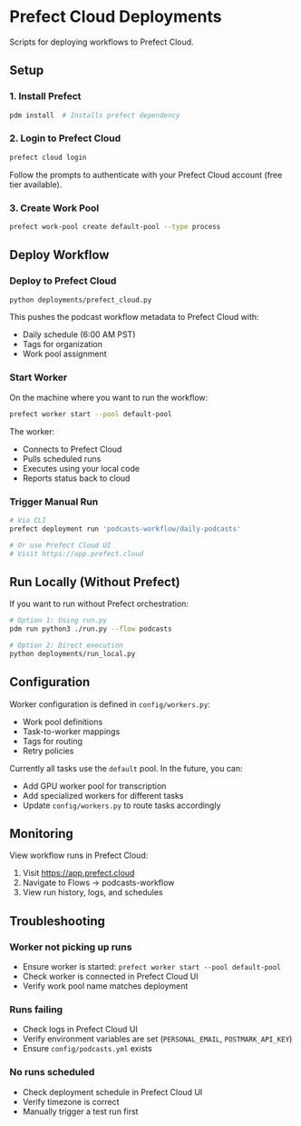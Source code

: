 # Prefect Cloud Deployments

Scripts for deploying workflows to Prefect Cloud.

## Setup

### 1. Install Prefect

```bash
pdm install  # Installs prefect dependency
```

### 2. Login to Prefect Cloud

```bash
prefect cloud login
```

Follow the prompts to authenticate with your Prefect Cloud account (free tier available).

### 3. Create Work Pool

```bash
prefect work-pool create default-pool --type process
```

## Deploy Workflow

### Deploy to Prefect Cloud

```bash
python deployments/prefect_cloud.py
```

This pushes the podcast workflow metadata to Prefect Cloud with:
- Daily schedule (6:00 AM PST)
- Tags for organization
- Work pool assignment

### Start Worker

On the machine where you want to run the workflow:

```bash
prefect worker start --pool default-pool
```

The worker:
- Connects to Prefect Cloud
- Pulls scheduled runs
- Executes using your local code
- Reports status back to cloud

### Trigger Manual Run

```bash
# Via CLI
prefect deployment run 'podcasts-workflow/daily-podcasts'

# Or use Prefect Cloud UI
# Visit https://app.prefect.cloud
```

## Run Locally (Without Prefect)

If you want to run without Prefect orchestration:

```bash
# Option 1: Using run.py
pdm run python3 ./run.py --flow podcasts

# Option 2: Direct execution
python deployments/run_local.py
```

## Configuration

Worker configuration is defined in `config/workers.py`:
- Work pool definitions
- Task-to-worker mappings
- Tags for routing
- Retry policies

Currently all tasks use the `default` pool. In the future, you can:
- Add GPU worker pool for transcription
- Add specialized workers for different tasks
- Update `config/workers.py` to route tasks accordingly

## Monitoring

View workflow runs in Prefect Cloud:
1. Visit https://app.prefect.cloud
2. Navigate to Flows → podcasts-workflow
3. View run history, logs, and schedules

## Troubleshooting

### Worker not picking up runs
- Ensure worker is started: `prefect worker start --pool default-pool`
- Check worker is connected in Prefect Cloud UI
- Verify work pool name matches deployment

### Runs failing
- Check logs in Prefect Cloud UI
- Verify environment variables are set (`PERSONAL_EMAIL`, `POSTMARK_API_KEY`)
- Ensure `config/podcasts.yml` exists

### No runs scheduled
- Check deployment schedule in Prefect Cloud UI
- Verify timezone is correct
- Manually trigger a test run first


